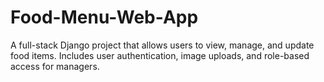 # Food-Menu-Web-App
A full-stack Django project that allows users to view, manage, and update food items. Includes user authentication, image uploads, and role-based access for managers.

